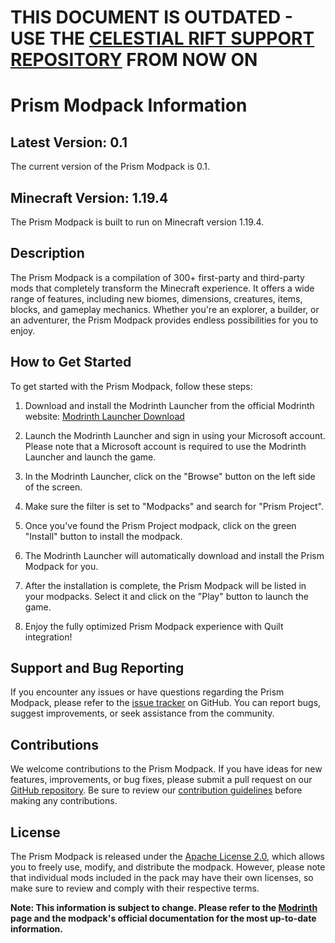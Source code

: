 # THIS DOCUMENT IS OUTDATED - USE THE [CELESTIAL RIFT SUPPORT REPOSITORY](https://github.com/CelestialRift/support) FROM NOW ON


# Prism Modpack Information

## Latest Version: 0.1

The current version of the Prism Modpack is 0.1.

## Minecraft Version: 1.19.4

The Prism Modpack is built to run on Minecraft version 1.19.4.

## Description

The Prism Modpack is a compilation of 300+ first-party and third-party mods that completely transform the Minecraft experience. It offers a wide range of features, including new biomes, dimensions, creatures, items, blocks, and gameplay mechanics. Whether you're an explorer, a builder, or an adventurer, the Prism Modpack provides endless possibilities for you to enjoy.

## How to Get Started

To get started with the Prism Modpack, follow these steps:

1. Download and install the Modrinth Launcher from the official Modrinth website: [Modrinth Launcher Download](https://cdn-raw.modrinth.com/alpha/Modrinth%20App_0.0.1_x64_en-US.msi)

2. Launch the Modrinth Launcher and sign in using your Microsoft account. Please note that a Microsoft account is required to use the Modrinth Launcher and launch the game.

3. In the Modrinth Launcher, click on the "Browse" button on the left side of the screen.

4. Make sure the filter is set to "Modpacks" and search for "Prism Project".

5. Once you've found the Prism Project modpack, click on the green "Install" button to install the modpack.

6. The Modrinth Launcher will automatically download and install the Prism Modpack for you.

7. After the installation is complete, the Prism Modpack will be listed in your modpacks. Select it and click on the "Play" button to launch the game.

8. Enjoy the fully optimized Prism Modpack experience with Quilt integration!

## Support and Bug Reporting

If you encounter any issues or have questions regarding the Prism Modpack, please refer to the [issue tracker](https://github.com/Prism-Project/issues) on GitHub. You can report bugs, suggest improvements, or seek assistance from the community.

## Contributions

We welcome contributions to the Prism Modpack. If you have ideas for new features, improvements, or bug fixes, please submit a pull request on our [GitHub repository](https://github.com/Prism-Project). Be sure to review our [contribution guidelines](CONTRIBUTING.md) before making any contributions.

## License

The Prism Modpack is released under the [Apache License 2.0](LICENSE), which allows you to freely use, modify, and distribute the modpack. However, please note that individual mods included in the pack may have their own licenses, so make sure to review and comply with their respective terms.

**Note: This information is subject to change. Please refer to the [Modrinth](https://modrinth.com/modpack/prism-project/) page and the modpack's official documentation for the most up-to-date information.**
